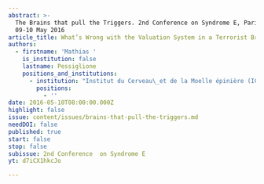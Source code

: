 ```yaml
---
abstract: >-
  The Brains that pull the Triggers. 2nd Conference on Syndrome E, Paris IAS,
  09-10 May 2016
article_title: What’s Wrong with the Valuation System in a Terrorist Brain?
authors:
  - firstname: 'Mathias '
    is_institution: false
    lastname: Pessiglione
    positions_and_institutions:
      - institution: "Institut du Cerveau\_et de la Moelle épinière (ICM), France"
        positions:
          - ''
date: 2016-05-10T08:00:00.000Z
highlight: false
issue: content/issues/brains-that-pull-the-triggers.md
needDOI: false
published: true
start: false
stop: false
subissue: 2nd Conference  on Syndrome E
yt: d7iCX1hkcJo

---
```

<Youtube yt="d7iCX1hkcJo" caption="What’s Wrong with the Valuation System in a Terrorist Brain?" start="false" stop="false"></Youtube>
